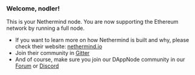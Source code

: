 ### Welcome, nodler!

This is your Nethermind node. You are now supporting the Ethereum network by running a full node. 

* If you want to learn more on how Nethermind is built and why, please check their website: [nethermind.io](https://nethermind.io/)
* Join their community in [Gitter](https://gitter.im/nethermindeth/nethermind)
* And of course, make sure you join our DAppNode community in our [Forum](https://forum.dappnode.io) or [Discord](https://discord.dappnode.io)
